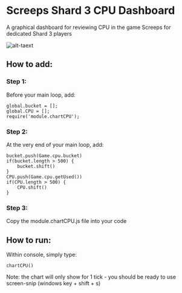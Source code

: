 # Screeps Shard 3 CPU Dashboard
A graphical dashboard for reviewing CPU in the game Screeps for dedicated Shard 3 players

![alt-taext](https://user-images.githubusercontent.com/119445189/213894868-956eb4a0-54da-47cc-889e-2374507f9e76.png)

## How to add:

### Step 1:

Before your main loop, add:
```
global.bucket = [];
global.CPU = [];
require('module.chartCPU');
```

### Step 2:

At the very end of your main loop, add:
```
bucket.push(Game.cpu.bucket)
if(bucket.length > 500) {
    bucket.shift()
}
CPU.push(Game.cpu.getUsed())
if(CPU.length > 500) {
    CPU.shift()
}
```

### Step 3:

Copy the module.chartCPU.js file into your code

## How to run:

Within console, simply type:

```
chartCPU()
```

Note: the chart will only show for 1 tick - you should be ready to use screen-snip (windows key + shift  + s)
